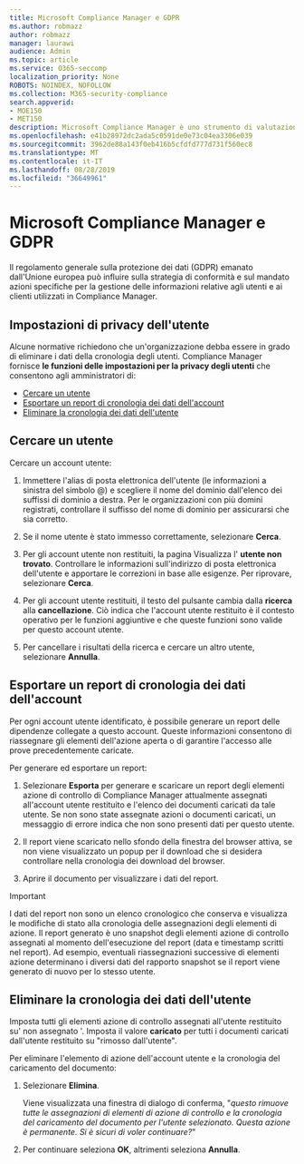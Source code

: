 ```yaml
---
title: Microsoft Compliance Manager e GDPR
ms.author: robmazz
author: robmazz
manager: laurawi
audience: Admin
ms.topic: article
ms.service: O365-seccomp
localization_priority: None
ROBOTS: NOINDEX, NOFOLLOW
ms.collection: M365-security-compliance
search.appverid:
- MOE150
- MET150
description: Microsoft Compliance Manager è uno strumento di valutazione dei rischi basato sul flusso di lavoro gratuito in Microsoft Service Trust Portal. Compliance Manager consente di monitorare, assegnare e verificare le attività di conformità alle normative relative ai servizi cloud Microsoft.
ms.openlocfilehash: e41b28972dc2ada5c0591de0e73c04ea3306e039
ms.sourcegitcommit: 3962de88a143f0eb416b5cfdfd777d731f560ec8
ms.translationtype: MT
ms.contentlocale: it-IT
ms.lasthandoff: 08/28/2019
ms.locfileid: "36649961"
---
```

# <a name="microsoft-compliance-manager-and-the-gdpr"></a>Microsoft Compliance Manager e GDPR

Il regolamento generale sulla protezione dei dati (GDPR) emanato dall'Unione europea può influire sulla strategia di conformità e sul mandato azioni specifiche per la gestione delle informazioni relative agli utenti e ai clienti utilizzati in Compliance Manager.

## <a name="user-privacy-settings"></a>Impostazioni di privacy dell'utente

Alcune normative richiedono che un'organizzazione debba essere in grado di eliminare i dati della cronologia degli utenti. Compliance Manager fornisce **le funzioni delle impostazioni per la privacy degli utenti** che consentono agli amministratori di:
  
- [Cercare un utente](#search-for-a-user)
- [Esportare un report di cronologia dei dati dell'account](#export-a-report-of-account-data-history)
- [Eliminare la cronologia dei dati dell'utente](#delete-user-data-history)
  
## <a name="search-for-a-user"></a>Cercare un utente

Cercare un account utente:
  
1. Immettere l'alias di posta elettronica dell'utente (le informazioni a sinistra del simbolo @) e scegliere il nome del dominio dall'elenco dei suffissi di dominio a destra. Per le organizzazioni con più domini registrati, controllare il suffisso del nome di dominio per assicurarsi che sia corretto.

2. Se il nome utente è stato immesso correttamente, selezionare **Cerca**.

3. Per gli account utente non restituiti, la pagina Visualizza l' **utente non trovato**. Controllare le informazioni sull'indirizzo di posta elettronica dell'utente e apportare le correzioni in base alle esigenze. Per riprovare, selezionare **Cerca**.

4. Per gli account utente restituiti, il testo del pulsante cambia dalla **ricerca** alla **cancellazione**. Ciò indica che l'account utente restituito è il contesto operativo per le funzioni aggiuntive e che queste funzioni sono valide per questo account utente.

5. Per cancellare i risultati della ricerca e cercare un altro utente, selezionare **Annulla**.

## <a name="export-a-report-of-account-data-history"></a>Esportare un report di cronologia dei dati dell'account

Per ogni account utente identificato, è possibile generare un report delle dipendenze collegate a questo account. Queste informazioni consentono di riassegnare gli elementi dell'azione aperta o di garantire l'accesso alle prove precedentemente caricate.
  
 Per generare ed esportare un report:
  
1. Selezionare **Esporta** per generare e scaricare un report degli elementi azione di controllo di Compliance Manager attualmente assegnati all'account utente restituito e l'elenco dei documenti caricati da tale utente. Se non sono state assegnate azioni o documenti caricati, un messaggio di errore indica che non sono presenti dati per questo utente.

2. Il report viene scaricato nello sfondo della finestra del browser attiva, se non viene visualizzato un popup per il download che si desidera controllare nella cronologia dei download del browser.

3. Aprire il documento per visualizzare i dati del report.

> [!IMPORTANT]
> I dati del report non sono un elenco cronologico che conserva e visualizza le modifiche di stato alla cronologia delle assegnazioni degli elementi di azione. Il report generato è uno snapshot degli elementi azione di controllo assegnati al momento dell'esecuzione del report (data e timestamp scritti nel report). Ad esempio, eventuali riassegnazioni successive di elementi azione determinano i diversi dati del rapporto snapshot se il report viene generato di nuovo per lo stesso utente.
  
## <a name="delete-user-data-history"></a>Eliminare la cronologia dei dati dell'utente

Imposta tutti gli elementi azione di controllo assegnati all'utente restituito su' non assegnato '. Imposta il valore **caricato** per tutti i documenti caricati dall'utente restituito su "rimosso dall'utente".
  
Per eliminare l'elemento di azione dell'account utente e la cronologia del caricamento del documento:
  
1. Selezionare **Elimina**.

    Viene visualizzata una finestra di dialogo di conferma, "*questo rimuove tutte le assegnazioni di elementi di azione di controllo e la cronologia del caricamento del documento per l'utente selezionato. Questa azione è permanente. Si è sicuri di voler continuare?*"

2. Per continuare seleziona **OK**, altrimenti seleziona **Annulla**.
